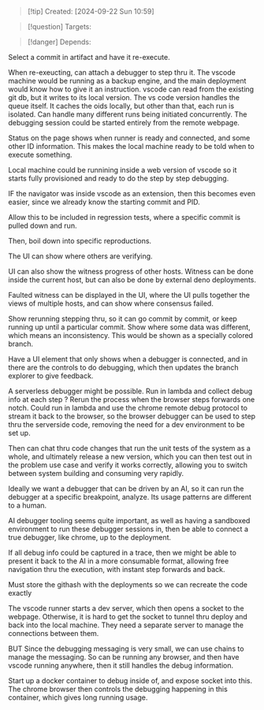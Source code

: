 
>[!tip] Created: [2024-09-22 Sun 10:59]

>[!question] Targets: 

>[!danger] Depends: 

Select a commit in artifact and have it re-execute.

When re-exeucting, can attach a debugger to step thru it.
The vscode machine would be running as a backup engine, and the main deployment would know how to give it an instruction.
vscode can read from the existing git db, but it writes to its local version.
The vs code version handles the queue itself.
It caches the oids locally, but other than that, each run is isolated.
Can handle many different runs being initiated concurrently.
The debugging session could be started entirely from the remote webpage.

Status on the page shows when runner is ready and connected, and some other ID information.  This makes the local machine ready to be told when to execute something.

Local machine could be runnining inside a web version of vscode so it starts fully provisioned and ready to do the step by step debugging.

IF the navigator was inside vscode as an extension, then this becomes even easier, since we already know the starting commit and PID.

Allow this to be included in regression tests, where a specific commit is pulled down and run.

Then, boil down into specific reproductions.

The UI can show where others are verifying.

UI can also show the witness progress of other hosts.  Witness can be done inside the current host, but can also be done by external deno deployments.

Faulted witness can be displayed in the UI, where the UI pulls together the views of multiple hosts, and can show where consensus failed.

Show rerunning stepping thru, so it can go commit by commit, or keep running up until a particular commit.  Show where some data was different, which means an inconsistency.  This would be shown as a specially colored branch.

Have a UI element that only shows when a debugger is connected, and in there are the controls to do debugging, which then updates the branch explorer to give feedback.

A serverless debugger might be possible.  Run in lambda and collect debug info at each step ? Rerun the process when the browser steps forwards one notch.  Could run in lambda and use the chrome remote debug protocol to stream it back to the browser, so the browser debugger can be used to step thru the serverside code, removing the need for a dev environment to be set up.

Then can chat thru code changes that run the unit tests of the system as a whole, and ultimately release a new version, which you can then test out in the problem use case and verify it works correctly, allowing you to switch between system building and consuming very rapidly.

Ideally we want a debugger that can be driven by an AI, so it can run the debugger at a specific breakpoint, analyze.  Its usage patterns are different to a human.

AI debugger tooling seems quite important, as well as having a sandboxed environment to run these debugger sessions in, then be able to connect a true debugger, like chrome, up to the deployment.

If all debug info could be captured in a trace, then we might be able to present it back to the AI in a more consumable format, allowing free navigation thru the execution, with instant step forwards and back.

Must store the githash with the deployments so we can recreate the code exactly

The vscode runner starts a dev server, which then opens a socket to the webpage.
Otherwise, it is hard to get the socket to tunnel thru deploy and back into the local machine.  They need a separate server to manage the connections between them.

BUT Since the debugging messaging is very small, we can use chains to manage the messaging.  So can be running any browser, and then have vscode running anywhere, then it still handles the debug information.

Start up a docker container to debug inside of, and expose socket into this.  The chrome browser then controls the debugging happening in this container, which gives long running usage.